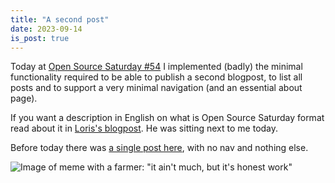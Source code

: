 ```yaml
---
title: "A second post"
date: 2023-09-14
is_post: true
---
```

Today at [Open Source Saturday #54](https://www.meetup.com/open-source-saturday-milano/events/302710633/?eventOrigin=home_page_upcoming_events$inPerson)
I implemented (badly) the minimal functionality required to be able to publish a second blogpost,
to list all posts and to support a very minimal navigation (and an essential about page).

If you want a description in English on what is Open Source Saturday format read about it in [Loris's blogpost](https://kristoff.it/blog/zig-day/). He was sitting next to me today.

Before today there was [a single post here](@root/posts/recursing0.html), with no nav and nothing else.

![Image of meme with a farmer: "it ain't much, but it's honest work"](https://i.kym-cdn.com/entries/icons/facebook/000/028/021/work.jpg)
